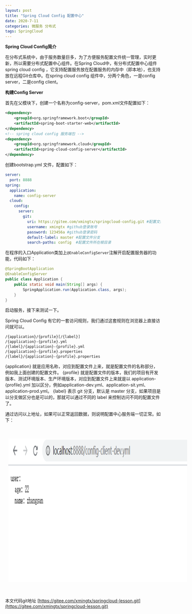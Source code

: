 ```yaml
---
layout: post
title: "Spring Cloud Config 配置中心"
date: 2020-7-11
categories: 微服务 分布式
tags: SpringCloud
--- 
```


**Spring Cloud Config简介**

在分布式系统中，由于服务数量巨多，为了方便服务配置文件统一管理，实时更新，所以需要分布式配置中心组件。在Spring Cloud中，有分布式配置中心组件spring cloud config ，它支持配置服务放在配置服务的内存中（即本地），也支持放在远程Git仓库中。在spring cloud config 组件中，分两个角色，一是config server，二是config client。

**构建Config Server**

首先在父模块下，创建一个名称为config-server，pom.xml文件配置如下：

```xml
<dependency>
    <groupId>org.springframework.boot</groupId>
    <artifactId>spring-boot-starter-web</artifactId>
</dependency>
<!-- spring cloud config 服务端包 -->
<dependency>
    <groupId>org.springframework.cloud</groupId>
    <artifactId>spring-cloud-config-server</artifactId>
</dependency>
```

创建bootstrap.yml 文件，配置如下：

```yaml
server:
  port: 8888
spring:
  application:
    name: config-server
  cloud:
    config:
      server:
        git:
          uri: https://gitee.com/xmingtx/springcloud-config.git #配置文件所在仓库
          username: xmingtx #github登录账号
          password: 123456a #github登录密码
          default-label: master #配置文件分支
          search-paths: config  #配置文件所在根目录
```

在程序的入口Application类加上`@EnableConfigServer`注解开启配置服务器的功能，代码如下：

```java
@SpringBootApplication
@EnableConfigServer
public class Application {
    public static void main(String[] args) {
        SpringApplication.run(Application.class, args);
    }
}
```

启动服务，接下来测试一下。

Spring Cloud Config 有它的一套访问规则，我们通过这套规则在浏览器上直接访问就可以。

```
/{application}/{profile}[/{label}]
/{application}-{profile}.yml
/{label}/{application}-{profile}.yml
/{application}-{profile}.properties
/{label}/{application}-{profile}.properties
```

{application} 就是应用名称，对应到配置文件上来，就是配置文件的名称部分，例如我上面创建的配置文件。
{profile} 就是配置文件的版本，我们的项目有开发版本、测试环境版本、生产环境版本，对应到配置文件上来就是以 application-{profile}.yml 加以区分，例如application-dev.yml、application-sit.yml、application-prod.yml。
{label} 表示 git 分支，默认是 master 分支，如果项目是以分支做区分也是可以的，那就可以通过不同的 label 来控制访问不同的配置文件了。

通过访问以上地址，如果可以正常返回数据，则说明配置中心服务端一切正常。如下：

<div style="width:580px;height:464px;margin:50px 10px;">
    <img alt="config.png" src="/images/config.png" width="580" height="464"/>
</div>

本文代码git地址 [https://gitee.com/xmingtx/springcloud-lesson.git](https://gitee.com/xmingtx/springcloud-lesson.git)